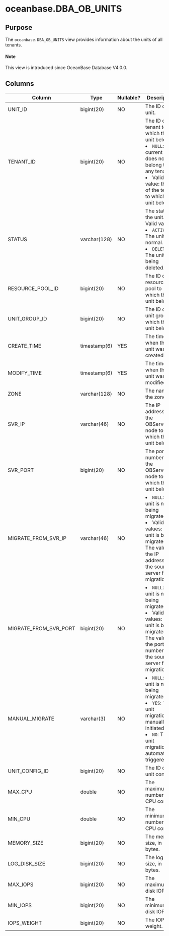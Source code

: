 # oceanbase.DBA_OB_UNITS

## Purpose

The `oceanbase.DBA_OB_UNITS` view provides information about the units of all tenants.

<main id="notice" type='explain'>
  <h4>Note</h4>
  <p>This view is introduced since OceanBase Database V4.0.0. </p>
</main>

## Columns

| Column | Type | Nullable? | Description |
|-----------------------|--------------|------------|--------------------|
| UNIT_ID | bigint(20) | NO | The ID of the unit. |
| TENANT_ID | bigint(20) | NO | The ID of the tenant to which the unit belongs. <li> `NULL`: The current unit does not belong to any tenant.   <li> Valid value: the ID of the tenant to which the unit belongs. |
| STATUS | varchar(128) | NO | The status of the unit. Valid values: <li> `ACTIVE`: The unit is normal.   <li> `DELETING`: The unit is being deleted. |
| RESOURCE_POOL_ID | bigint(20) | NO | The ID of the resource pool to which the unit belongs. |
| UNIT_GROUP_ID | bigint(20) | NO | The ID of the unit group to which the unit belongs. |
| CREATE_TIME | timestamp(6) | YES | The time when the unit was created. |
| MODIFY_TIME | timestamp(6) | YES | The time when the unit was modified. |
| ZONE | varchar(128) | NO | The name of the zone. |
| SVR_IP | varchar(46) | NO | The IP address of the OBServer node to which the unit belongs. |
| SVR_PORT | bigint(20) | NO | The port number of the OBServer node to which the unit belongs. |
| MIGRATE_FROM_SVR_IP | varchar(46) | NO | <li> `NULL`: The unit is not being migrated.   <li> Valid values: The unit is being migrated. The value is the IP address of the source server for migration. |
| MIGRATE_FROM_SVR_PORT | bigint(20) | NO | <li> `NULL`: The unit is not being migrated.   <li> Valid values: The unit is being migrated. The value is the port number of the source server for migration. |
| MANUAL_MIGRATE | varchar(3) | NO | <li> `NULL`: The unit is not being migrated.   <li> `YES`: The unit migration is manually initiated.   <li> `NO`: The unit migration is automatically triggered. |
| UNIT_CONFIG_ID | bigint(20) | NO | The ID of the unit config. |
| MAX_CPU | double | NO | The maximum number of CPU cores. |
| MIN_CPU | double | NO | The minimum number of CPU cores. |
| MEMORY_SIZE | bigint(20) | NO | The memory size, in bytes. |
| LOG_DISK_SIZE | bigint(20) | NO | The log disk size, in bytes. |
| MAX_IOPS | bigint(20) | NO | The maximum disk IOPS. |
| MIN_IOPS | bigint(20) | NO | The minimum disk IOPS. |
| IOPS_WEIGHT | bigint(20) | NO | The IOPS weight. |

